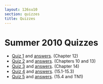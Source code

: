 ```yaml
---
layout: 126su10
section: quizzes
title: Quizzes
---
```


# Summer 2010 Quizzes

-   [Quiz 1](quiz1.pdf) and [answers](quiz1-ans.pdf). (Chapter 12)
-   [Quiz 2](quiz2.pdf) and [answers](quiz2-ans.pdf). (Chapters 10 and
    13)
-   [Quiz 3](quiz3.pdf) and [answers](quiz3-ans.pdf). (Chapter 14)
-   [Quiz 4](quiz4.pdf) and [answers](quiz4-ans.pdf). (15.1-15.3)
-   [Quiz 5](quiz5.pdf) and [answers](quiz5-ans.pdf). (15.4 and TN1)

